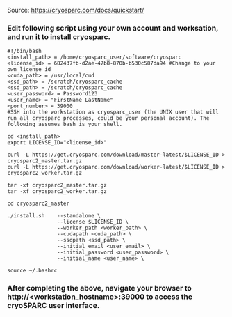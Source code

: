 Source: https://cryosparc.com/docs/quickstart/

### Edit following script using your own account and worksation, and run it to install cryosparc.

````
#!/bin/bash
<install_path> = /home/cryosparc_user/software/cryosparc
<license_id> = 682437fb-d2ae-47b8-870b-b530c587da94 #Change to your own license id
<cuda_path> = /usr/local/cud
<ssd_path> = /scratch/cryosparc_cache
<ssd_path> = /scratch/cryosparc_cache
<user_password> = Password123
<user_name> = "FirstName LastName"
<port_number> = 39000
#SSH into the workstation as cryosparc_user (the UNIX user that will run all cryosparc processes, could be your personal account). The following assumes bash is your shell.

cd <install_path>
export LICENSE_ID="<license_id>"

curl -L https://get.cryosparc.com/download/master-latest/$LICENSE_ID > cryosparc2_master.tar.gz
curl -L https://get.cryosparc.com/download/worker-latest/$LICENSE_ID > cryosparc2_worker.tar.gz

tar -xf cryosparc2_master.tar.gz
tar -xf cryosparc2_worker.tar.gz

cd cryosparc2_master

./install.sh    --standalone \
                --license $LICENSE_ID \
                --worker_path <worker_path> \
                --cudapath <cuda_path> \
                --ssdpath <ssd_path> \
                --initial_email <user_email> \
                --initial_password <user_password> \
                --initial_name <user_name> \

source ~/.bashrc

````

### After completing the above, navigate your browser to http://<workstation_hostname>:39000 to access the cryoSPARC user interface.
